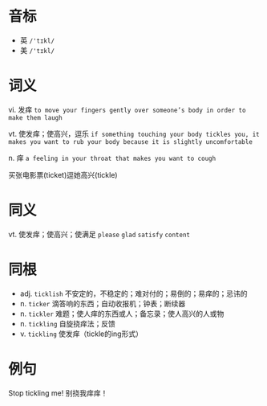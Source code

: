 # 音标

- 英 `/'tɪkl/`
- 美 `/'tɪkl/`

# 词义

vi. 发痒
`to move your fingers gently over someone’s body in order to make them laugh`

vt. 使发痒；使高兴，逗乐
`if something touching your body tickles you, it makes you want to rub your body because it is slightly uncomfortable`

n. 痒
`a feeling in your throat that makes you want to cough`



买张电影票(ticket)逗她高兴(tickle)

# 同义

vt. 使发痒；使高兴；使满足
`please` `glad` `satisfy` `content`

# 同根

- adj. `ticklish` 不安定的，不稳定的；难对付的；易倒的；易痒的；忌讳的
- n. `ticker` 滴答响的东西；自动收报机；钟表；断续器
- n. `tickler` 难题；使人痒的东西或人；备忘录；使人高兴的人或物
- n. `tickling` 自旋挠痒法；反馈
- v. `tickling` 使发痒（tickle的ing形式）

# 例句

Stop tickling me!
别挠我痒痒！


